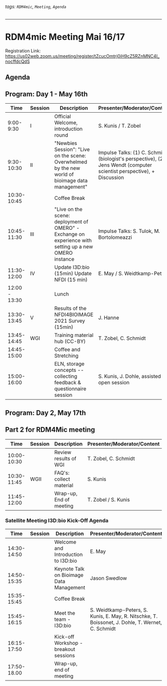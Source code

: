 ###### tags: `RDM4mic`, `Meeting`, `Agenda`
---
# RDM4mic Meeting Mai 16/17
Registration Link:  https://us02web.zoom.us/meeting/register/tZcucOmtrj0iH9cZ5RZnMNC4I_nocffdcQdS
## Agenda

## Program: Day 1 - May 16th
Time | Session | Description | Presenter/Moderator/Content 
--- | --- | --- | ---
9:00-9:30 | I | Official Welcome, introduction round| S. Kunis / T. Zobel
9:30-10:30|II|"Newbies Session": "Live on the scene: Overwhelmed by the new world of bioimage data management"| Impulse Talks: (1) C. Schmidt (biologist's perspective), (2) Jens Wendt (computer scientist perspective), + Discussion|
10:30-10:45|| Coffee Break|
10:45-11:30|III|"Live on the scene: deployment of OMERO" - Exchange on experience with setting up a new OMERO instance| Impulse Talks: S. Tulok, M. Bortolomeazzi|
11:30-12:00|IV|Update I3D:bio (15min) Update NFDI (15 min)| E. May / S. Weidtkamp-Peters|
12:00 - 13:30||Lunch|
13:30-13:45|V|Results of the NFDI4BIOIMAGE 2021 Survey (15min)| J. Hanne|
13:45-14:45|WGI|Training material hub (CC-BY)| T. Zobel, C. Schmidt
14:45-15:00||Coffee and Stretching|
15:00-16:00||ELN, storage concepts -- collecting feedback & questionnaire session|S. Kunis, J. Dohle, assisted open session 

## Program: Day 2, May 17th 
## Part 2 for RDM4Mic meeting
Time | Session | Description | Presenter/Moderator/Content 
--- | --- | --- | ---
10:00-10:30||Review results of WGI | T. Zobel, C. Schmidt
10:30-11:45|WGII|FAQ's: collect material| S. Kunis
11:45-12:00||Wrap-up, End of meeting| T. Zobel / S. Kunis

### Satellite Meeting I3D:bio Kick-Off Agenda
Time | Session | Description | Presenter/Moderator/Content 
--- | --- | --- | ---
14:30-14:50||Welcome and Introduction to I3D:bio| E. May |
14:50-15:35||Keynote Talk on Bioimage Data Management| Jason Swedlow 
15:35-15:45||Coffee Break|
15:45-16:15||Meet the team - I3D:bio| S. Weidtkamp-Peters, S. Kunis, E. May, R. Nitschke, T. Boissonet, J. Dohle, T. Wernet, C. Schmidt |
16:15-17:50||Kick-off Workshop - breakout sessions|
17:50-18.00||Wrap-up, end of meeting|




